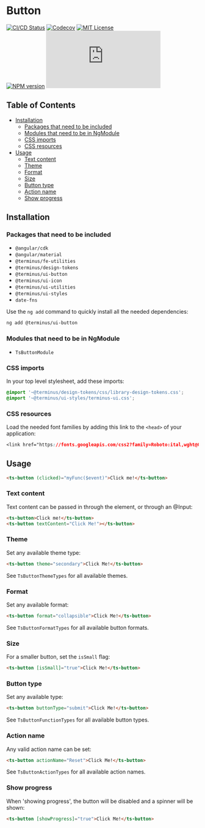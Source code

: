 <h1>Button</h1>

[![CI/CD Status][github-action-badge]][github-action-link] [![Codecov][codecov-badge]][codecov-project] [![MIT License][license-image]][license-url]  
[![NPM version][npm-version-image]][npm-package] [![Library size][file-size-badge]][raw-distribution-js]

<!-- START doctoc generated TOC please keep comment here to allow auto update -->
<!-- DON'T EDIT THIS SECTION, INSTEAD RE-RUN doctoc TO UPDATE -->
## Table of Contents

- [Installation](#installation)
  - [Packages that need to be included](#packages-that-need-to-be-included)
  - [Modules that need to be in NgModule](#modules-that-need-to-be-in-ngmodule)
  - [CSS imports](#css-imports)
  - [CSS resources](#css-resources)
- [Usage](#usage)
  - [Text content](#text-content)
  - [Theme](#theme)
  - [Format](#format)
  - [Size](#size)
  - [Button type](#button-type)
  - [Action name](#action-name)
  - [Show progress](#show-progress)

<!-- END doctoc generated TOC please keep comment here to allow auto update -->

## Installation

### Packages that need to be included

- `@angular/cdk`
- `@angular/material`
- `@terminus/fe-utilities`
- `@terminus/design-tokens`
- `@terminus/ui-button`
- `@terminus/ui-icon`
- `@terminus/ui-utilities`
- `@terminus/ui-styles`
- `date-fns`

Use the `ng add` command to quickly install all the needed dependencies:

```bash
ng add @terminus/ui-button
```

### Modules that need to be in NgModule

- `TsButtonModule`

### CSS imports

In your top level stylesheet, add these imports:

```css
@import '~@terminus/design-tokens/css/library-design-tokens.css';
@import '~@terminus/ui-styles/terminus-ui.css';
```  

### CSS resources

Load the needed font families by adding this link to the `<head>` of your application:

```css
<link href="https://fonts.googleapis.com/css2?family=Roboto:ital,wght@0,400;0,500;0,700;1,400&display=swap" rel="stylesheet">
```

## Usage

```html
<ts-button (clicked)="myFunc($event)">Click me!</ts-button>
```

### Text content

Text content can be passed in through the element, or through an @Input:

```html
<ts-button>Click me!</ts-button>
<ts-button textContent="Click Me!"></ts-button>
```

### Theme

Set any available theme type:

```html
<ts-button theme="secondary">Click Me!</ts-button>
```

See `TsButtonThemeTypes` for all available themes.

### Format

Set any available format:

```html
<ts-button format="collapsible">Click Me!</ts-button>
```

See `TsButtonFormatTypes` for all available button formats.

### Size

For a smaller button, set the `isSmall` flag:

```html
<ts-button [isSmall]="true">Click Me!</ts-button>
```

### Button type

Set any available type:

```html
<ts-button buttonType="submit">Click Me!</ts-button>
```

See `TsButtonFunctionTypes` for all available button types.

### Action name

Any valid action name can be set:

```html
<ts-button actionName="Reset">Click Me!</ts-button>
```

See `TsButtonActionTypes` for all available action names.

### Show progress

When 'showing progress', the button will be disabled and a spinner will be shown:

```html
<ts-button [showProgress]="true">Click Me!</ts-button>
```

<!-- Links -->
[license-url]:         https://github.com/GetTerminus/terminus-oss/blob/release/LICENSE
[license-image]:       http://img.shields.io/badge/license-MIT-blue.svg
[codecov-project]:     https://codecov.io/gh/GetTerminus/terminus-oss
[codecov-badge]:       https://codecov.io/gh/GetTerminus/terminus-oss/branch/release/graph/badge.svg
[npm-version-image]:   http://img.shields.io/npm/v/@terminus/ui-button.svg
[npm-package]:         https://www.npmjs.com/package/@terminus/ui-button
[github-action-badge]: https://github.com/GetTerminus/terminus-oss/workflows/Release%20CI/badge.svg
[github-action-link]:  https://github.com/GetTerminus/terminus-oss/actions?query=workflow%3A%22CI+Release%22
[file-size-badge]:     http://img.badgesize.io/https://unpkg.com/@terminus/ui-button/bundles/terminus-ui-button.umd.min.js?compression=gzip
[raw-distribution-js]: https://unpkg.com/@terminus/ui-button/bundles/terminus-ui-button.umd.js
